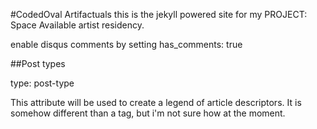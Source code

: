 #CodedOval Artifactuals
this is the jekyll powered site for my PROJECT: Space Available artist residency.

enable disqus comments by setting has_comments: true

##Post types

type: post-type

This attribute will be used to create a legend of article descriptors. It is somehow different than a tag, but i'm not sure how at the moment.

